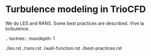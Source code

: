 Turbulence modeling in TrioCFD
==============================

We do LES and RANS. Some best practices are described. Vive la turbulence.

.. toctree::
   :maxdepth: 1

   ./les.rst
   ./rans.rst
   ./wall-function.rst
   ./best-practices.rst
